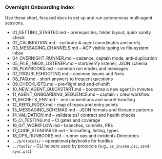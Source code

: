 ### Overnight Onboarding Index

Use these short, focused docs to set up and run autonomous multi‑agent sessions.

- 01_GETTING_STARTED.md – prerequisites, folder layout, quick sanity check
- 02_CALIBRATION.md – calibrate 4‑agent coordinates and verify
- 03_MESSAGING_CHANNELS.md – ACP visible typing vs file‑system inbox
- 04_OVERNIGHT_RUNNER.md – cadence, captain mode, anti‑duplication
- 05_FILE_INBOX_LISTENER.md – start/verify listener; JSON schema
- 06_PLAYBOOKS.md – common run modes and messages
- 07_TROUBLESHOOTING.md – common issues and fixes
- 08_FAQ.md – short answers to frequent questions
- 09_CHECKLISTS.md – pre‑flight and end‑of‑shift
- 10_NEW_AGENT_QUICKSTART.md – bootstrap a new agent in minutes
- 11_AGENT_ONBOARDING_SEQUENCE.md – captain + crew workflow
- 11_SECRETS_ENV.md – .env conventions and secret handling
- 12_REPO_INDEX.md – map of repos and entry points
- 13_MESSAGING_SCHEMAS.md – JSON formats and filename patterns
- 14_VALIDATION.md – validate.ps1 contract and health checks
- 15_CI_TESTING.md – CI gates and coverage
- 16_GIT_WORKFLOW.md – branches, commits, PRs
- 17_CODE_STANDARDS.md – formatting, linting, types
- 18_OPS_RUNBOOKS.md – runner ops and incidents
Directories
- `../protocols/` – operational playbooks for hurdles
- `../tools/` – CLI helpers used by protocols (e.g., `ps_invoke.ps1`, `send-sync.ps1`)

 






